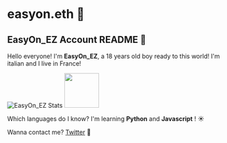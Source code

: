 # easyon.eth 🧐
## EasyOn_EZ Account README 👺

Hello everyone! I'm **EasyOn_EZ**, a 18 years old boy ready to this world! 
I'm italian and I live in France! 

![EasyOn_EZ Stats](https://github-readme-stats.vercel.app/api?username=easyonez&count_private=true)
[<img height="80px" src="https://discord.c99.nl/widget/theme-5/1075544459225342032.png"/>](https://discord.com/users/1075544459225342032)

Which languages do I know?
I'm learning **Python** and **Javascript** ! ☀️

Wanna contact me? [Twitter](https://twitter.com/easyon_ez) 📲
